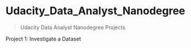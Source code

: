 # Udacity_Data_Analyst_Nanodegree
> Udacity Data Analyst Nanodegree Projects

Project 1: Investigate a Dataset
